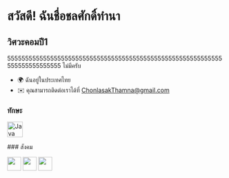 สวัสดี! [](https://user-images.githubusercontent.com/18350557/176309783-0785949b-9127-417c-8b55-ab5a4333674e.gif)ฉันชื่อชลศักดิ์ทำนา
=====================================================================================================================================

วิศวะคอมปี1
-----------

555555555555555555555555555555555555555555555555555555555555555555555555555 ไม่มีครับ

* 🌍 ฉันอยู่ในประเทศไทย
* ✉️ คุณสามารถติดต่อเราได้ที่ [ChonlasakThamna@gmail.com](mailto:ChonlasakThamna@gmail.com)

### ทักษะ

<p align="left"> <a href="https://www.oracle.com/java/" target="_blank" rel="noreferrer"><img src="https://raw.githubusercontent.com/danielcranney/readme-generator/main/public/icons/skills/java-colored.svg" width="36" height="36" alt="Java" /></a> </p>
### สังคม <p align="ซ้าย"> <a href="https://www.facebook.com/C" target="_blank" rel="noreferrer"><img src="https://raw.githubusercontent.com/danielcranney/readme-generator/main/public/icons/socials/facebook.svg" width="32" height="32" /></a> <a href="https://www.github.com/chonlasak thamna" target="_blank" rel="noreferrer"><img src="https://raw.githubusercontent.com/danielcranney/readme-generator/main/public/icons/socials/github.svg" width="32" height="32" /></a> <a href="http://www.instagram.com/f_irst.ch" target="_blank" rel="noreferrer"><img src="https://raw.githubusercontent.com/danielcranney/readme-generator/main/public/icons/socials/instagram.svg" width="32" height="32" /></a></p>

